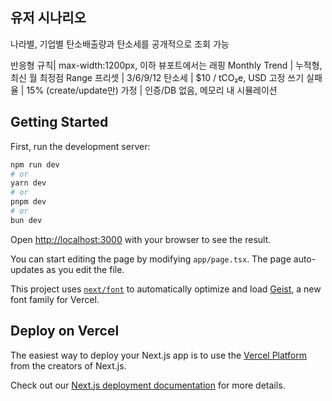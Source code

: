 ## 유저 시나리오
나라별, 기업별 탄소배출량과 탄소세를 공개적으로 조회 가능

반응형 규칙|	max-width:1200px, 이하 뷰포트에서는 래핑
Monthly Trend |	누적형, 최신 월 최정점
Range 프리셋 |	3/6/9/12
탄소세	| $10 / tCO₂e, USD 고정
쓰기 실패율 | 15% (create/update만)
가정 | 인증/DB 없음, 메모리 내 시뮬레이션

## Getting Started

First, run the development server:

```bash
npm run dev
# or
yarn dev
# or
pnpm dev
# or
bun dev
```

Open [http://localhost:3000](http://localhost:3000) with your browser to see the result.

You can start editing the page by modifying `app/page.tsx`. The page auto-updates as you edit the file.

This project uses [`next/font`](https://nextjs.org/docs/app/building-your-application/optimizing/fonts) to automatically optimize and load [Geist](https://vercel.com/font), a new font family for Vercel.


## Deploy on Vercel

The easiest way to deploy your Next.js app is to use the [Vercel Platform](https://vercel.com/new?utm_medium=default-template&filter=next.js&utm_source=create-next-app&utm_campaign=create-next-app-readme) from the creators of Next.js.

Check out our [Next.js deployment documentation](https://nextjs.org/docs/app/building-your-application/deploying) for more details.
